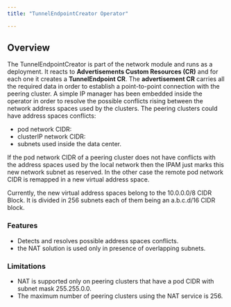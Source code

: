 ```yaml
---
title: "TunnelEndpointCreator Operator"

---
```


## Overview
The TunnelEndpointCreator is part of the network module and runs as a deployment. It reacts to **Advertisements Custom Resources (CR)**
and for each one it creates a **TunnelEndpoint CR**. The **advertisement CR** carries all the required data
in order to establish a point-to-point connection with the peering cluster. A simple IP manager
has been embedded inside the operator in order to resolve the possible conflicts rising between the network
address spaces used by the clusters. The peering clusters could have address spaces conflicts:
* pod network CIDR:
* clusterIP network CIDR:
* subnets used inside the data center.

If the pod network CIDR of a peering cluster does not have conflicts with the address spaces
used by the local network then the IPAM just marks this new network subnet as reserved.
In the other case the remote pod network CIDR is remapped in a new virtual address space.

Currently, the new virtual address spaces belong to the 10.0.0.0/8 CIDR Block. It is divided in 256 subnets each of them
being an a.b.c.d/16 CIDR block.  


### Features
* Detects and resolves possible address spaces conflicts.
* the NAT solution is used only in presence of overlapping subnets.


### Limitations
* NAT is supported only on peering clusters that have a pod CIDR with subnet mask 255.255.0.0.
* The maximum number of peering clusters using the NAT service is 256.

